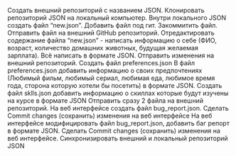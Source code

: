 Создать внешний репозиторий c названием JSON.
Клонировать репозиторий JSON на локальный компьютер.
Внутри локального JSON создать файл “new.json”.
Добавить файл под гит.
Закоммитить файл.
Отправить файл на внешний GitHub репозиторий.
Отредактировать содержание файла “new.json” - написать информацию о себе (ФИО, возраст, количество домашних животных, будущая желаемая зарплата). Всё написать в формате JSON.
Отправить изменения на внешний репозиторий.
Создать файл preferences.json
В файл preferences.json добавить информацию о своих предпочтениях (Любимый фильм, любимый сериал, любимая еда, любимое время года, сторона которую хотели бы посетить) в формате JSON.
Создать файл sklls.json добавить информацию о скиллах которые будут изучены на курсе в формате JSON
Отправить сразу 2 файла на внешний репозиторий.
На веб интерфейсе создать файл bug_report.json.
Сделать Commit changes (сохранить) изменения на веб интерфейсе
На веб интерфейсе модифицировать файл bug_report.json, добавить баг репорт в формате JSON.
Сделать Commit changes (сохранить) изменения на веб интерфейсе.
Синхронизировать внешний и локальный репозиторий JSON
